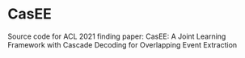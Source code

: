 # CasEE
Source code for ACL 2021 finding paper: CasEE: A Joint Learning Framework with Cascade Decoding for Overlapping Event Extraction
